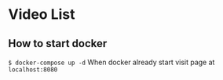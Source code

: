 # Video List

## How to start docker
`$ docker-compose up -d`
When docker already start visit page at `localhost:8080`